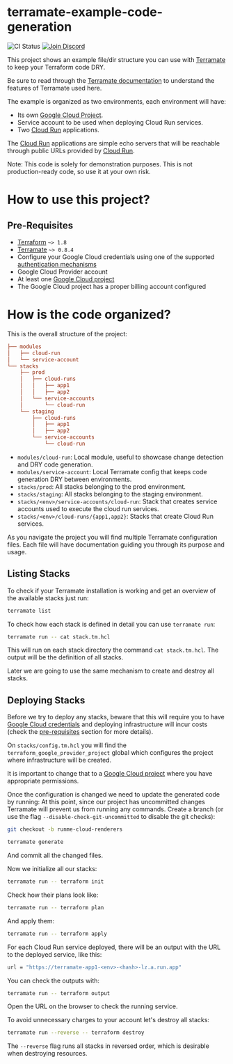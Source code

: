 # terramate-example-code-generation

![CI Status](https://github.com/terramate-io/terramate-example-code-generation/actions/workflows/ci.yml/badge.svg)
[![Join Discord](https://img.shields.io/discord/1088753599951151154?label=Discord&logo=discord&logoColor=white)](https://terramate.io/discord)

This project shows an example file/dir structure you can use with
[Terramate](https://github.com/terramate-io/terramate) to keep your Terraform
code DRY.

Be sure to read through the [Terramate documentation](https://github.com/terramate-io/terramate)
to understand the features of Terramate used here.

The example is organized as two environments, each environment will have:

- Its own [Google Cloud Project](https://cloud.google.com/storage/docs/projects).
- Service account to be used when deploying Cloud Run services.
- Two [Cloud Run](https://cloud.google.com/run) applications.

The [Cloud Run](https://cloud.google.com/run) applications are simple
echo servers that will be reachable through public URLs provided by
[Cloud Run](https://cloud.google.com/run).

Note: This code is solely for demonstration purposes.
This is not production-ready code, so use it at your own risk.

# How to use this project?

## Pre-Requisites

- [Terraform](https://www.terraform.io/) `~> 1.8`
- [Terramate](https://github.com/terramate-io/terramate) `~> 0.8.4`
- Configure your Google Cloud credentials using one of the supported [authentication mechanisms](https://registry.terraform.io/providers/hashicorp/google/latest/docs/guides/provider_reference#authentication)
- Google Cloud Provider account
- At least one [Google Cloud project](https://cloud.google.com/storage/docs/projects)
- The Google Cloud project has a proper billing account configured

# How is the code organized?

This is the overall structure of the project:

```ini {"id":"01J1N5425WZ9SZMJT7K67XA1JA"}
├── modules
│   ├── cloud-run
│   └── service-account
└── stacks
    ├── prod
    │   ├── cloud-runs
    │   │   ├── app1
    │   │   ├── app2
    │   └── service-accounts
    │       └── cloud-run
    └── staging
        ├── cloud-runs
        │   ├── app1
        │   ├── app2
        └── service-accounts
            └── cloud-run
```

- `modules/cloud-run`: Local module, useful to showcase change detection and DRY code generation.
- `modules/service-account`: Local Terramate config that keeps code generation DRY between environments.
- `stacks/prod`: All stacks belonging to the prod environment.
- `stacks/staging`: All stacks belonging to the staging environment.
- `stacks/<env>/service-accounts/cloud-run`: Stack that creates service accounts used to execute the cloud run services.
- `stacks/<env>/cloud-runs/{app1,app2}`: Stacks that create Cloud Run services.

As you navigate the project you will find multiple Terramate configuration files.
Each file will have documentation guiding you through its purpose and usage.

## Listing Stacks

To check if your Terramate installation is working and get an overview of the
available stacks just run:

```sh {"id":"01J1N5425WZ9SZMJT7K7SZTDP7"}
terramate list
```

To check how each stack is defined in detail you can use `terramate run`:

```sh {"id":"01J1N5425WZ9SZMJT7K9TD47MF"}
terramate run -- cat stack.tm.hcl
```

This will run on each stack directory the command `cat stack.tm.hcl`.
The output will be the definition of all stacks.

Later we are going to use the same mechanism to create and destroy all stacks.

## Deploying Stacks

Before we try to deploy any stacks, beware that this will require you
to have [Google Cloud credentials](https://cloud.google.com/docs/authentication/getting-started)
and deploying infrastructure will incur costs (check the
[pre-requisites](#pre-requisites) section for more details).

On `stacks/config.tm.hcl` you will find the `terraform_google_provider_project`
global which configures the project where infrastructure will be created.

It is important to change that to a [Google Cloud project](https://cloud.google.com/storage/docs/projects)
where you have appropriate permissions.

Once the configuration is changed we need to update the generated code by running:
At this point, since our project has uncommitted changes Terramate will prevent us
from running any commands. Create a branch (or use the flag `--disable-check-git-uncommitted`
to disable the git checks):

```sh {"id":"01J1N5425WZ9SZMJT7KC24FTWK"}
git checkout -b runme-cloud-renderers
```

```sh {"id":"01J1N5FPRKTKKV8A48JCM86D53"}
terramate generate
```

And commit all the changed files.

Now we initialize all our stacks:

```sh {"id":"01J1N5425WZ9SZMJT7KEDWCBF0"}
terramate run -- terraform init
```

Check how their plans look like:

```sh {"id":"01J1N5425WZ9SZMJT7KEWYDNRD"}
terramate run -- terraform plan
```

And apply them:

```sh {"id":"01J1N5425WZ9SZMJT7KHJW510X"}
terramate run -- terraform apply
```

For each Cloud Run service deployed, there will be an output with the URL to
the deployed service, like this:

```sh {"id":"01J1N5425WZ9SZMJT7KJ8WY5WP"}
url = "https://terramate-app1-<env>-<hash>-lz.a.run.app"
```

You can check the outputs with:

```sh {"id":"01J1N5425WZ9SZMJT7KNZ6DQWQ"}
terramate run -- terraform output
```

Open the URL on the browser to check the running service.

To avoid unnecessary charges to your account let's destroy all stacks:

```sh {"id":"01J1N5425WZ9SZMJT7KP3VAPG7"}
terramate run --reverse -- terraform destroy
```

The `--reverse` flag runs all stacks in reversed order, which is desirable
when destroying resources.
